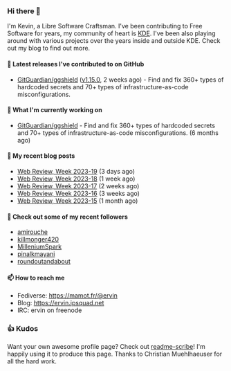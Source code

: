 ### Hi there 👋

I'm Kevin, a Libre Software Craftsman. I've been contributing to Free Software for years,
my community of heart is [KDE](https://kde.org). I've been also playing around with various
projects over the years inside and outside KDE. Check out my blog to find out more.

#### 🔭 Latest releases I've contributed to on GitHub

- [GitGuardian/ggshield](https://github.com/GitGuardian/ggshield) ([v1.15.0](https://github.com/GitGuardian/ggshield/releases/tag/v1.15.0), 2 weeks ago) - Find and fix 360&#43; types of hardcoded secrets and 70&#43; types of infrastructure-as-code misconfigurations.

#### 🌱 What I'm currently working on

- [GitGuardian/ggshield](https://github.com/GitGuardian/ggshield) - Find and fix 360&#43; types of hardcoded secrets and 70&#43; types of infrastructure-as-code misconfigurations. (6 months ago)

#### 📜 My recent blog posts

- [Web Review, Week 2023-19](https://ervin.ipsquad.net/blog/2023/05/12/web-review-week-2023-19/) (3 days ago)
- [Web Review, Week 2023-18](https://ervin.ipsquad.net/blog/2023/05/05/web-review-week-2023-18/) (1 week ago)
- [Web Review, Week 2023-17](https://ervin.ipsquad.net/blog/2023/04/28/web-review-week-2023-17/) (2 weeks ago)
- [Web Review, Week 2023-16](https://ervin.ipsquad.net/blog/2023/04/21/web-review-week-2023-16/) (3 weeks ago)
- [Web Review, Week 2023-15](https://ervin.ipsquad.net/blog/2023/04/14/web-review-week-2023-15/) (1 month ago)

#### 👯 Check out some of my recent followers

- [amirouche](https://github.com/amirouche)
- [killmonger420](https://github.com/killmonger420)
- [MilleniumSpark](https://github.com/MilleniumSpark)
- [pinalkmayani](https://github.com/pinalkmayani)
- [roundoutandabout](https://github.com/roundoutandabout)

#### 📫 How to reach me

- Fediverse: https://mamot.fr/@ervin
- Blog: https://ervin.ipsquad.net
- IRC: ervin on freenode

### 👍 Kudos

Want your own awesome profile page? Check out [readme-scribe](https://github.com/muesli/readme-scribe)!
I'm happily using it to produce this page. Thanks to Christian Muehlhaeuser for all the hard work.

